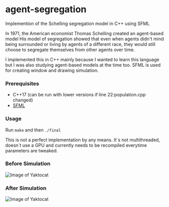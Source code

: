 # agent-segregation
Implemention of the Schelling segregation model in C++ using SFML

In 1971, the American economist Thomas Schelling created an agent-based model  His model of segregation showed
that even when agents didn't mind being surrounded or living by agents of a different race,
they would still choose to segregate themselves from other agents over time.

I implemented this in C++ mainly because I wanted to learn this language but I was also studying agent-based models
at the time too. SFML is used for creating window and drawing simulation.

### Prerequisites

* C++17 (can be run with lower versions if line 22:population.cpp changed)
* [SFML](https://github.com/SFML/SFML)

### Usage
Run `make` and then `./final`

This is not a perfect implementation by any means. It´s not multithreaded, doesn´t use a GPU and currently
needs to be recompiled everytime parameters are tweaked.

### Before Simulation
![Image of Yaktocat](http://pnfox.com/schellingbefore.png)

### After Simulation
![Image of Yaktocat](http://pnfox.com/schelling.png)
